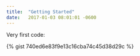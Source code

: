 ```yaml
---
title:  "Getting Started"
date:   2017-01-03 08:01:01 -0600
---
```


Very first code:

{% gist 740ed6e83f9e13c16cba74c45d38d29c %}
